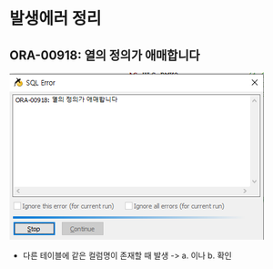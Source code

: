 



# 발생에러 정리
## ORA-00918: 열의 정의가 애매합니다
![](/보라매SI/img2/2024-08-12열의정의가애매합니다.png)

- 다른 테이블에 같은 컬럼명이 존재할 때 발생 -> a. 이나 b. 확인